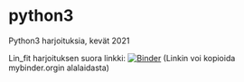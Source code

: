 # python3
Python3 harjoituksia, kevät 2021

Lin_fit harjoituksen suora linkki: [![Binder](https://mybinder.org/badge_logo.svg)](https://mybinder.org/v2/gh/luomapet/python3/HEAD?filepath=Lin_fit%2020.4.2021.ipynb)
(Linkin voi kopioida mybinder.orgin alalaidasta)
